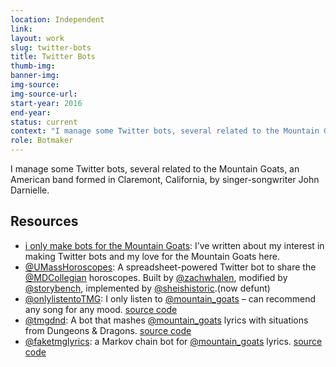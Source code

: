 ```yaml
---
location: Independent
link: 
layout: work
slug: twitter-bots
title: Twitter Bots
thumb-img:
banner-img:
img-source: 
img-source-url: 
start-year: 2016
end-year: 
status: current
context: "I manage some Twitter bots, several related to the Mountain Goats, an American band formed in Claremont, California, by singer-songwriter John Darnielle."
role: Botmaker
---
```


I manage some Twitter bots, several related to the Mountain Goats, an American band formed in Claremont, California, by singer-songwriter John Darnielle.

## Resources  
- [i only make bots for the Mountain Goats](https://emilyesten.com/highlights/i-only-make-bots-for-the-mountain-goats/): I’ve written about my interest in making Twitter bots and my love for the Mountain Goats here.
- [@UMassHoroscopes](https://twitter.com/UMassHoroscopes): A spreadsheet-powered Twitter bot to share the [@MDCollegian](https://twitter.com/MDCollegian) horoscopes. Built by [@zachwhalen](https://twitter.com/zachwhalen), modified by [@storybench](https://twitter.com/storybench), implemented by [@sheishistoric](https://twitter.com/sheishistoric).(now defunt)
- [@onlylistentoTMG](https://twitter.com/onlylistentoTMG): I only listen to [@mountain_goats](https://twitter.com/mountain_goats) – can recommend any song for any mood. [source code](https://github.com/sheishistoric/onlylistentotmg)
- [@tmgdnd](https://twitter.com/tmgdnd): A bot that mashes [@mountain_goats](https://twitter.com/mountain_goats) lyrics with situations from Dungeons & Dragons. [source code](https://github.com/sheishistoric/tmgdnd)
- [@faketmglyrics](https://twitter.com/faketmglyrics): a Markov chain bot for [@mountain_goats](https://twitter.com/mountain_goats) lyrics. [source code](https://github.com/sheishistoric/faketmglyrics)